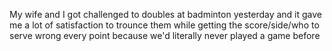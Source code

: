 My wife and I got challenged to doubles at badminton yesterday and it gave me a lot of satisfaction to trounce them while getting the score/side/who to serve wrong every point because we'd literally never played a game before

